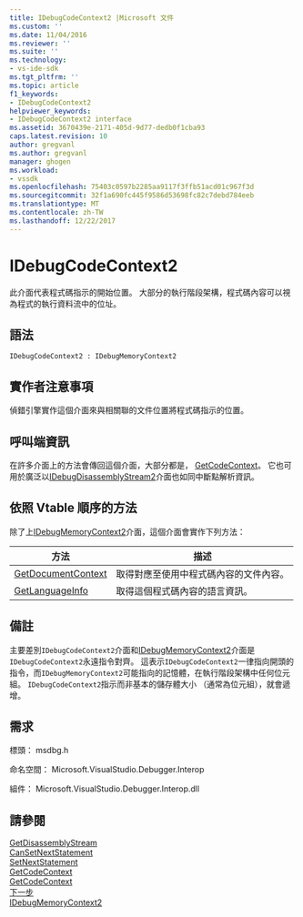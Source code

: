 ```yaml
---
title: IDebugCodeContext2 |Microsoft 文件
ms.custom: ''
ms.date: 11/04/2016
ms.reviewer: ''
ms.suite: ''
ms.technology:
- vs-ide-sdk
ms.tgt_pltfrm: ''
ms.topic: article
f1_keywords:
- IDebugCodeContext2
helpviewer_keywords:
- IDebugCodeContext2 interface
ms.assetid: 3670439e-2171-405d-9d77-dedb0f1cba93
caps.latest.revision: 10
author: gregvanl
ms.author: gregvanl
manager: ghogen
ms.workload:
- vssdk
ms.openlocfilehash: 75403c0597b2285aa9117f3ffb51acd01c967f3d
ms.sourcegitcommit: 32f1a690fc445f9586d53698fc82c7debd784eeb
ms.translationtype: MT
ms.contentlocale: zh-TW
ms.lasthandoff: 12/22/2017
---
```

# <a name="idebugcodecontext2"></a>IDebugCodeContext2
此介面代表程式碼指示的開始位置。 大部分的執行階段架構，程式碼內容可以視為程式的執行資料流中的位址。  
  
## <a name="syntax"></a>語法  
  
```  
IDebugCodeContext2 : IDebugMemoryContext2  
```  
  
## <a name="notes-for-implementers"></a>實作者注意事項  
 偵錯引擎實作這個介面來與相關聯的文件位置將程式碼指示的位置。  
  
## <a name="notes-for-callers"></a>呼叫端資訊  
 在許多介面上的方法會傳回這個介面，大部分都是， [GetCodeContext](../../../extensibility/debugger/reference/idebugstackframe2-getcodecontext.md)。 它也可用於廣泛以[IDebugDisassemblyStream2](../../../extensibility/debugger/reference/idebugdisassemblystream2.md)介面也如同中斷點解析資訊。  
  
## <a name="methods-in-vtable-order"></a>依照 Vtable 順序的方法  
 除了上[IDebugMemoryContext2](../../../extensibility/debugger/reference/idebugmemorycontext2.md)介面，這個介面會實作下列方法：  
  
|方法|描述|  
|------------|-----------------|  
|[GetDocumentContext](../../../extensibility/debugger/reference/idebugcodecontext2-getdocumentcontext.md)|取得對應至使用中程式碼內容的文件內容。|  
|[GetLanguageInfo](../../../extensibility/debugger/reference/idebugcodecontext2-getlanguageinfo.md)|取得這個程式碼內容的語言資訊。|  
  
## <a name="remarks"></a>備註  
 主要差別`IDebugCodeContext2`介面和[IDebugMemoryContext2](../../../extensibility/debugger/reference/idebugmemorycontext2.md)介面是`IDebugCodeContext2`永遠指令對齊。 這表示`IDebugCodeContext2`一律指向開頭的指令，而`IDebugMemoryContext2`可能指向的記憶體，在執行階段架構中任何位元組。 `IDebugCodeContext2`指示而非基本的儲存體大小 （通常為位元組），就會遞增。  
  
## <a name="requirements"></a>需求  
 標頭： msdbg.h  
  
 命名空間： Microsoft.VisualStudio.Debugger.Interop  
  
 組件： Microsoft.VisualStudio.Debugger.Interop.dll  
  
## <a name="see-also"></a>請參閱  
 [GetDisassemblyStream](../../../extensibility/debugger/reference/idebugprogram2-getdisassemblystream.md)   
 [CanSetNextStatement](../../../extensibility/debugger/reference/idebugthread2-cansetnextstatement.md)   
 [SetNextStatement](../../../extensibility/debugger/reference/idebugthread2-setnextstatement.md)   
 [GetCodeContext](../../../extensibility/debugger/reference/idebugcanstopevent2-getcodecontext.md)   
 [GetCodeContext](../../../extensibility/debugger/reference/idebugstackframe2-getcodecontext.md)   
 [下一步](../../../extensibility/debugger/reference/ienumdebugcodecontexts2-next.md)   
 [IDebugMemoryContext2](../../../extensibility/debugger/reference/idebugmemorycontext2.md)